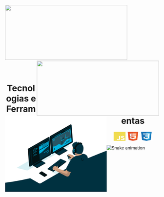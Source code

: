 <div>
  
  <img width="400em" height="180em" src="https://github-readme-stats.vercel.app/api?username=Fabinxz&show_icons=true&theme=great-gatsby&include_all_commits=true&count_private=true"/>
  <img align="right" width="400em" height="180em" src="https://github-readme-stats.vercel.app/api/top-langs/?username=Fabinxz&layout=compact&langs_count=16&theme=great-gatsby"/>
</div>
<br>

<div  align="center"> 
  <div style="display: inline_block"><br>
    <img align="left" height="250" alt="coding-time" src="code.gif">
    <h1 align="center">Tecnologias e Ferramentas</h1>
    <img align="center" height="30" width="40" alt="js-icon"  src="https://raw.githubusercontent.com/devicons/devicon/master/icons/javascript/javascript-plain.svg">
<!--     <img align="center" height="30" width="40" alt="react-icon" src="https://raw.githubusercontent.com/devicons/devicon/master/icons/react/react-original.svg"> -->
    <img align="center" height="30" width="40" alt="html-icon" src="https://raw.githubusercontent.com/devicons/devicon/master/icons/html5/html5-original.svg">
    <img align="center" height="30" width="40" alt="css-icon" src="https://raw.githubusercontent.com/devicons/devicon/master/icons/css3/css3-original.svg">
   </div>
    
  
<!--   <h1 align="center">Redes Sociais</h1>
    <a href = "mailto: fabinxhard@gmail.com">
      <img width="30" src="gmail.svg">
    </a>
    <a href = "#">
      <img width="25" src="linkedin.svg">
    </a>
    <a href = "https://www.youtube.com/channel/UCjHDmK_R37XvpsV8zBbxzlA">
      <img width="35" src="youtube.svg">
    </a>
    <a href = "https://www.instagram.com/fabinxzz/">
      <img width="25" src="instagram.png">
    </a> -->
</div>

![Snake animation](https://github.com/Fabinxz/Fabinxz/blob/output/github-contribution-grid-snake.svg)
